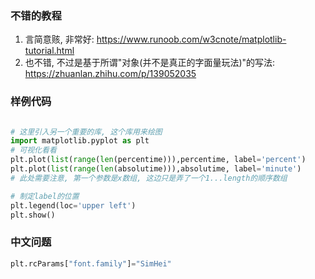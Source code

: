 ### 不错的教程

1. 言简意赅, 非常好: https://www.runoob.com/w3cnote/matplotlib-tutorial.html
2. 也不错, 不过是基于所谓"对象(并不是真正的字面量玩法)"的写法: https://zhuanlan.zhihu.com/p/139052035



### 样例代码

```python

# 这里引入另一个重要的库, 这个库用来绘图
import matplotlib.pyplot as plt
# 可视化看看
plt.plot(list(range(len(percentime))),percentime, label='percent')
plt.plot(list(range(len(absolutime))),absolutime, label='minute')
# 此处需要注意, 第一个参数是x数组, 这边只是弄了一个1...length的顺序数组

# 制定label的位置
plt.legend(loc='upper left')
plt.show()
```





### 中文问题

```python
plt.rcParams["font.family"]="SimHei"
```


